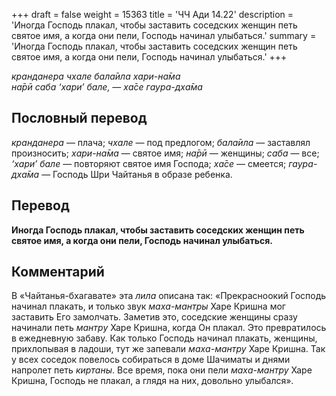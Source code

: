 +++
draft = false
weight = 15363
title = 'ЧЧ Ади 14.22'
description = 'Иногда Господь плакал, чтобы заставить соседских женщин петь святое имя, а когда они пели, Господь начинал улыбаться.'
summary = 'Иногда Господь плакал, чтобы заставить соседских женщин петь святое имя, а когда они пели, Господь начинал улыбаться.'
+++

_кранданера чхале бала̄ила хари-на̄ма  
на̄рӣ саба ‘хари’ бале, — ха̄се гаура-дха̄ма_

## Пословный перевод

_кранданера_ — плача; _чхале_ — под предлогом; _бала̄ила_ — заставлял произносить; _хари_\-_на̄ма_ — святое имя; _на̄рӣ_ — женщины; _саба_ — все; _‘хари’_ _бале_ — повторяют святое имя Господа; _ха̄се_ — смеется; _гаура_\-_дха̄ма_ — Господь Шри Чайтанья в образе ребенка.

## Перевод

**Иногда Господь плакал, чтобы заставить соседских женщин петь святое имя, а когда они пели, Господь начинал улыбаться.**

## Комментарий

В «Чайтанья-бхагавате» эта _лила_ описана так: «Прекрасноокий Господь начинал плакать, и только звук _маха-мантры_ Харе Кришна мог заставить Его замолчать. Заметив это, соседские женщины сразу начинали петь _мантру_ Харе Кришна, когда Он плакал. Это превратилось в ежедневную забаву. Как только Господь начинал плакать, женщины, прихлопывая в ладоши, тут же запевали _маха-мантру_ Харе Кришна. Так у всех соседок повелось собираться в доме Шачиматы и днями напролет петь _киртаны_. Все время, пока они пели _маха-мантру_ Харе Кришна, Господь не плакал, а глядя на них, довольно улыбался».
